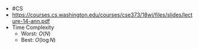 - #CS
- https://courses.cs.washington.edu/courses/cse373/18wi/files/slides/lecture-14-ann.pdf
- Time Complexity
	- Worst: $O(N)$
	- Best: $O(\log{N})$